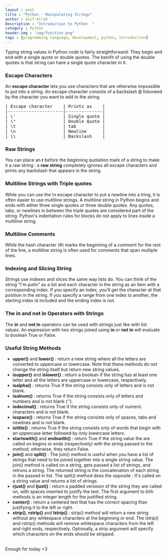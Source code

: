 ```yaml
---
layout : post
title : "Python - Manipulating Strings"
author : Seif-Allah
Description : "Introduction to Python  "
category : Python 
header-img : "img/function.png"
tags : [programming language, development, python, introduction]
---
```


Typing string values in Python code is fairly straightforward: They begin and end with a single quote or double quotes. The benifit of using the double quotes is that string can have a single quote character in it. 
### Escape Characters 
An **escape character** lets you use characters that are otherwise impossible to put into a string. An escape character consists of a backslash **(\)** foloowed by the character you want to add to the string. 
<pre>
| Escape character    | Prints as    |
|---------------------|--------------|
| \'                  | Single quote |
| \"                  | Double Quote |
| \t                  | tab          |
| \n                  | Newline      |
| \\                  | Backslash    |
</pre>

### Raw Strings 
You can place an **r** before the beginning quotation mark of a string to make it a raw string : a **raw string** completely ignores all escape characters and prints any backslash that appears in the string. 

### Multiline Strings with Triple quotes 
While you can use the \n escape character to put a newline into a tring, it is often easier to use multiline strings. A multiline string in Python begins and ends with either three single quotes or three double quotes. Any quotes, tabs, or newlines in between the triple quotes are considered part of the string. Python's indentation rules for blocks do not apply to lines inside a multiline string. 

### Multiline Comments 

While the hash character (#) marks the beginning of a comment for the rest of the line, a multiline string is often used for comments that span multiple lines. 

### Indexing and Slicing String

Strings use indexes and slices the same way lists do. You can think of the string "I'm putin" as a list and each character in the string as an item with a corresponding index. 
If you specify an index, you'll get the character at that position in the string. If you specify a range from one index to another, the starting index id included and the ending index is not.

### The in and not in Operators with Strings 
The **in** and **not in** operators can be used with strings just like with list values. An expression with two strngs joined using **in** or **not in** will evaluate to boolean True or False.

### Useful String Methods 
* **upper()** and **lower()** : return a new string where all the letters are converted to uppercase or lowercase. Note that these methods do not change the string itself but return new string values.
* **isupper()** and **islower()** : return a boolean if the string has at least one letter and all the letters are uppercase or lowercase, respectively.
* **isalpha()** : returns True if the string consists only of letters and is not blank.
* **isalnum()** : returns True if the string consists only of letters and numbers and is not blank ('').
* **isdecimal()** : returns True if the string consists only of numeric characters and is not blank. 
* **isspace()** : returns True if the string consists only of spaces, tabs and newlines and is not blank. 
* **istitle()** : returns True if the string consists only of words that begin with an uppercase letter followed by only lowercase letters.
* **startswith()** and **endswith()** : return True if the string value the are called on begins or ends (respectively) with the string passed to the method; otherwise, they return False. 
* **join()** and **split()** :  The join() method is useful when you have a list of strings that need to be joined together into a single string value. The join() method is called on a string, gets passed a list of strings, and retruns a string. The returned string is the concatenation of each string in the passed in list. The split() method does the opposite : It's called on a string value and returns a list of strings. 
* **rjust()** and **ljust()** : return a padded versioon of the string they are called on, with spaces inserted to justify the text. The first argument to bith methods is an integer length for the justified string.
* **center()** : return a centered text that has the correct spacing than justifying it to the left or right. 
* **strip()**, **rstrip()** and **lstrip()** : strip() method will return a new string without any whitespace characters at the beginning or end. The lstrip() and rstrip() methods will remove whitespace characters from the left and right ends, respectively. Optionally, a strip argument will specify which characters on the ends should be stripped. 
<br>
Enough for today <3 
